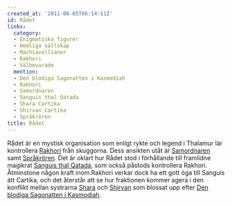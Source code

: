 ```yaml
---
created_at: '2011-08-05T06:14:11Z'
id: Rådet
links:
  category:
  - Enigmatiska figurer
  - Hemliga sällskap
  - Machiavellianer
  - Rakhori
  - Välbevarade
  mention:
  - Den blodiga Sagonatten i Kasmodiah
  - Rakhori
  - Samordnaren
  - Sanguis thal Qatada
  - Shara Cartika
  - Shirvan Cartika
  - Språkrören
title: Rådet
---
```


Rådet är en mystisk organisation som enligt rykte och legend i Thalamur lär kontrollera [Rakhori]
från skuggorna. Dess ansikten utåt är [Samordnaren] samt [Språkrören]. Det är oklart hur Rådet stod
i förhållande till framlidne magikrat [Sanguis thal Qatada], som också påstods kontrollera Rakhori.
Åtminstone någon kraft inom Rakhori verkar dock ha ett gott öga till Sanguis ätt Cartika, och det
återstår att se hur fraktionen kommer agera i den konflikt mellan systrarna [Shara] och [Shirvan]
som blossat upp efter [Den blodiga Sagonatten i Kasmodiah].

  [Rakhori]: Rakhori
  [Samordnaren]: Samordnaren
  [Språkrören]: Språkrören
  [Sanguis thal Qatada]: Sanguis_thal_Qatada
  [Shara]: Shara_Cartika
  [Shirvan]: Shirvan_Cartika
  [Den blodiga Sagonatten i Kasmodiah]: Den_blodiga_Sagonatten_i_Kasmodiah